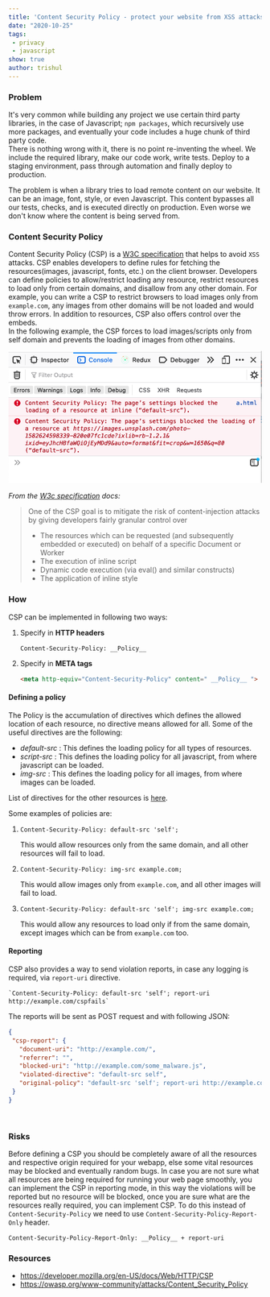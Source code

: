```yaml
---
title: 'Content Security Policy - protect your website from XSS attacks'
date: "2020-10-25"
tags:
 - privacy
 - javascript
show: true
author: trishul
---
```

 
### Problem
It's very common while building any project we use certain third party libraries, in the case of Javascript; `npm packages`, which recursively use more packages, and eventually your code includes a huge chunk of third party code.  
There is nothing wrong with it, there is no point re-inventing the wheel. We include the required library, make our code work, write tests. Deploy to a staging environment, pass through automation and finally deploy to production.  

The problem is when a library tries to load remote content on our website. It can be an image, font, style, or even Javascript. This content bypasses all our tests, checks, and is executed directly on production. Even worse we don't know where the content is being served from.

### Content Security Policy 
Content Security Policy (CSP) is a [W3C specification](https://www.w3.org/TR/CSP3/) that helps to avoid `XSS` attacks. CSP enables developers to define rules for fetching the resources(images, javascript, fonts, etc.) on the client browser. Developers can define policies to allow/restrict loading any resource, restrict resources to load only from certain domains, and disallow from any other domain. For example, you can write a CSP to restrict browsers to load images only from `example.com`, any images from other domains will be not loaded and would throw errors. In addition to resources, CSP also offers control over the embeds.  
In the following example, the CSP forces to load images/scripts only from self domain and prevents the loading of images from other domains.

![CSP block](csp1.png)
 
*From the [W3c specification](https://www.w3.org/TR/CSP3/) docs:* 
 > One of the CSP goal is to mitigate the risk of content-injection attacks by giving developers fairly granular control over
>  - The resources which can be requested (and subsequently embedded or executed) on behalf of a specific Document or Worker
>  - The execution of inline script
>  - Dynamic code execution (via eval() and similar constructs)
>  - The application of inline style

 
### How
CSP can be implemented in following two ways:
1. Specify in **HTTP headers** 
   ```TEXT
   Content-Security-Policy: __Policy__
   ```
2. Specify in **META tags** 
   ```HTML
   <meta http-equiv="Content-Security-Policy" content=" __Policy__ ">
   ```
 
#### Defining a policy
The Policy is the accumulation of directives which defines the allowed location of each resource, no directive means allowed for all. Some of the useful directives are the following:
- *default-src* : This defines the loading policy for all types of resources.
- *script-src* : This defines the loading policy for all javascript, from where javascript can be loaded.
- *img-src* : This defines the loading policy for all images, from where images can be loaded. 
 
List of directives for the other resources is [here](https://developers.google.com/web/fundamentals/security/csp#policy_applies_to_a_wide_variety_of_resources).
 
Some examples of policies are:
1. ```
   Content-Security-Policy: default-src 'self';
   ```
   This would allow resources only from the same domain, and all other resources will fail to load.
2. ```
   Content-Security-Policy: img-src example.com;
   ```
   This would allow images only from `example.com`, and all other images will fail to load.
2. ```
   Content-Security-Policy: default-src 'self'; img-src example.com;
   ```
   This would allow any resources to load only if from the same domain, except images which can be from `example.com` too.

#### Reporting
CSP also provides a way to send violation reports, in case any logging is required, via `report-uri` directive. 
```TEXT
`Content-Security-Policy: default-src 'self'; report-uri http://example.com/cspfails` 
```
 
The reports will be sent as POST request and with following JSON: 
```JSON
{
 "csp-report": {
   "document-uri": "http://example.com/",
   "referrer": "",
   "blocked-uri": "http://example.com/some_malware.js",
   "violated-directive": "default-src self",
   "original-policy": "default-src 'self'; report-uri http://example.com/cspfails"
 }
}
```
<br/>

### Risks
Before defining a CSP you should be completely aware of all the resources and respective origin required for your webapp, else some vital resources may be blocked and eventually random bugs. 
In case you are not sure what all resources are being required for running your web page smoothly, you can implement the CSP in reporting mode, in this way the violations will be reported but no resource will be blocked, once you are sure what are the resources really required, you can implement CSP. To do this instead of `Content-Security-Policy` we need to use `Content-Security-Policy-Report-Only` header. 
 
```
Content-Security-Policy-Report-Only: __Policy__ + report-uri
```
 
### Resources
- https://developer.mozilla.org/en-US/docs/Web/HTTP/CSP
- https://owasp.org/www-community/attacks/Content_Security_Policy
